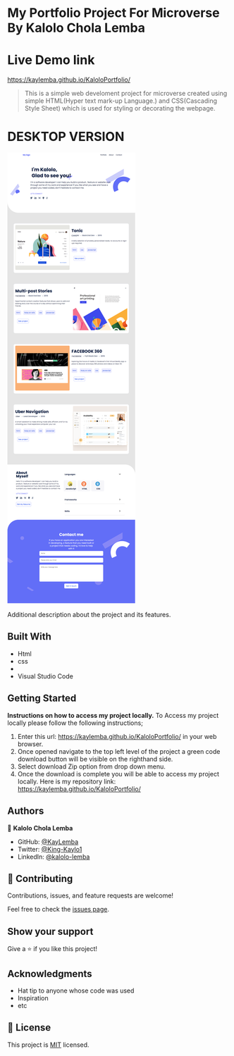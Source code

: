 # My Portfolio Project For Microverse By Kalolo Chola Lemba

# Live Demo link
https://kaylemba.github.io/KaloloPortfolio/

> This is a simple web develoment project for microverse created using simple HTML(Hyper text mark-up Language.) and CSS(Cascading Style Sheet) which is used for styling or decorating the webpage.
# DESKTOP VERSION
![screenshot](deskshot.png)

Additional description about the project and its features.

## Built With

- Html
- css
- 
- Visual Studio Code

## Getting Started

**Instructions on how to access my project locally.**
 To Access my project locally please follow the following instructions;
1. Enter this url:  https://kaylemba.github.io/KaloloPortfolio/ in your web browser.
2. Once opened navigate to the top left level of the project a green code download button will be visible on the righthand side.
3. Select download Zip option from drop down menu.
4. Once the download is complete you will be able to access my project locally.
Here is my repository link:  https://kaylemba.github.io/KaloloPortfolio/


## Authors

👤 **Kalolo Chola Lemba**
- GitHub: [@KayLemba](https://github.com/KayLemba)
- Twitter: [@King-Kaylo1](https://twitter.com/King_Kaylo1) 
- LinkedIn: [@kalolo-lemba](https://www.linkedin.com/in/https://www.linkedin.com/in/kalolo-lemba-41a8339a/-41a8339a/)


## 🤝 Contributing

Contributions, issues, and feature requests are welcome!

Feel free to check the [issues page](../../issues/).

## Show your support

Give a ⭐️ if you like this project!

## Acknowledgments

- Hat tip to anyone whose code was used
- Inspiration
- etc

## 📝 License

This project is [MIT](./MIT.md) licensed.
